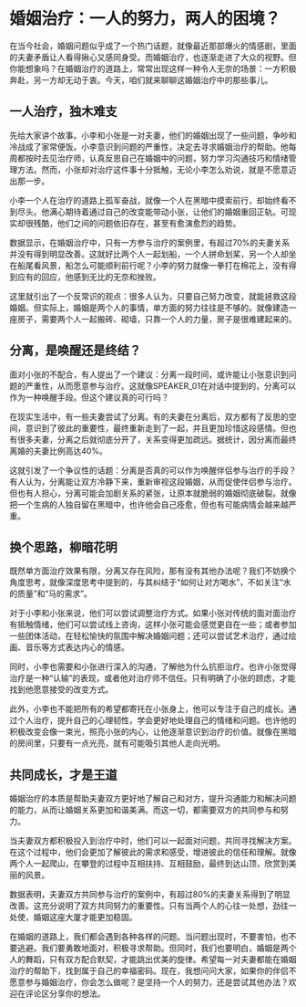 # 婚姻治疗：一人的努力，两人的困境？

在当今社会，婚姻问题似乎成了一个热门话题，就像最近那部爆火的情感剧，里面的夫妻矛盾让人看得揪心又感同身受。而婚姻治疗，也逐渐走进了大众的视野。但你能想象吗？在婚姻治疗的道路上，常常出现这样一种令人无奈的场景：一方积极奔赴，另一方却无动于衷。今天，咱们就来聊聊这婚姻治疗中的那些事儿。

## 一人治疗，独木难支
先给大家讲个故事。小李和小张是一对夫妻，他们的婚姻出现了一些问题，争吵和冷战成了家常便饭。小李意识到问题的严重性，决定去寻求婚姻治疗的帮助。他每周都按时去见治疗师，认真反思自己在婚姻中的问题，努力学习沟通技巧和情绪管理方法。然而，小张却对治疗这件事十分抵触，无论小李怎么劝说，就是不愿意迈出那一步。

小李一个人在治疗的道路上孤军奋战，就像一个人在黑暗中摸索前行，却始终看不到尽头。他满心期待着通过自己的改变能带动小张，让他们的婚姻重回正轨。可现实却很残酷，他们之间的问题依旧存在，甚至有愈演愈烈的趋势。

数据显示，在婚姻治疗中，只有一方参与治疗的案例里，有超过70%的夫妻关系并没有得到明显改善。这就好比两个人一起划船，一个人拼命划桨，另一个人却坐在船尾看风景，船怎么可能顺利前行呢？小李的努力就像一拳打在棉花上，没有得到应有的回应，他感到无比的无奈和挫败。

这里就引出了一个反常识的观点：很多人认为，只要自己努力改变，就能拯救这段婚姻。但实际上，婚姻是两个人的事情，单方面的努力往往是不够的。就像建造一座房子，需要两个人一起搬砖、砌墙，只靠一个人的力量，房子是很难建起来的。

## 分离，是唤醒还是终结？
面对小张的不配合，有人提出了一个建议：分离一段时间，或许能让小张意识到问题的严重性，从而愿意参与治疗。这就像SPEAKER_01在对话中提到的，分离可以作为一种唤醒手段。但这个建议真的可行吗？

在现实生活中，有一些夫妻尝试了分离。有的夫妻在分离后，双方都有了反思的空间，意识到了彼此的重要性，最终重新走到了一起，并且更加珍惜这段感情。但也有很多夫妻，分离之后就彻底分开了，关系变得更加疏远。据统计，因分离而最终离婚的夫妻比例高达40%。

这就引发了一个争议性的话题：分离是否真的可以作为唤醒伴侣参与治疗的手段？有人认为，分离能让双方冷静下来，重新审视这段婚姻，从而促使伴侣参与治疗。但也有人担心，分离可能会加剧关系的紧张，让原本就脆弱的婚姻彻底破裂。就像把一个生病的人独自留在黑暗中，也许他会自己痊愈，但也有可能病情会越来越严重。

## 换个思路，柳暗花明
既然单方面治疗效果有限，分离又存在风险，那有没有其他办法呢？我们不妨换个角度思考，就像深度思考中提到的，与其纠结于“如何让对方喝水”，不如关注“水的质量”和“马的需求”。

对于小李和小张来说，他们可以尝试调整治疗方式。如果小张对传统的面对面治疗有抵触情绪，他们可以尝试线上咨询，这样小张可能会感觉更自在一些；或者参加一些团体活动，在轻松愉快的氛围中解决婚姻问题；还可以尝试艺术治疗，通过绘画、音乐等方式表达内心的情感。

同时，小李也需要和小张进行深入的沟通，了解他为什么抗拒治疗。也许小张觉得治疗是一种“认输”的表现，或者他对治疗师不信任。只有明确了小张的顾虑，才能找到他愿意接受的改变方式。

此外，小李也不能把所有的希望都寄托在小张身上，他可以专注于自己的成长。通过个人治疗，提升自己的心理韧性，学会更好地处理自己的情绪和问题。也许他的积极改变会像一束光，照亮小张的内心，让他逐渐意识到治疗的价值。就像在黑暗的房间里，只要有一点光亮，就有可能吸引其他人走向光明。

## 共同成长，才是王道
婚姻治疗的本质是帮助夫妻双方更好地了解自己和对方，提升沟通能力和解决问题的能力，从而让婚姻关系更加和谐美满。而这一切，都需要双方的共同参与和努力。

当夫妻双方都积极投入到治疗中时，他们可以一起面对问题，共同寻找解决方案。在这个过程中，他们会更加了解彼此的需求和感受，增进彼此的信任和理解。就像两个人一起爬山，在攀登的过程中互相扶持、互相鼓励，最终到达山顶，欣赏到美丽的风景。

数据表明，夫妻双方共同参与治疗的案例中，有超过80%的夫妻关系得到了明显改善。这充分说明了双方共同努力的重要性。只有当两个人的心往一处想，劲往一处使，婚姻这座大厦才能更加稳固。

在婚姻的道路上，我们都会遇到各种各样的问题。当问题出现时，不要害怕，也不要逃避。我们要勇敢地面对，积极寻求帮助。但同时，我们也要明白，婚姻是两个人的舞蹈，只有双方配合默契，才能跳出优美的旋律。希望每一对夫妻都能在婚姻治疗的帮助下，找到属于自己的幸福密码。现在，我想问问大家，如果你的伴侣不愿意参与婚姻治疗，你会怎么做呢？是坚持一个人的努力，还是尝试其他办法？欢迎在评论区分享你的想法。 